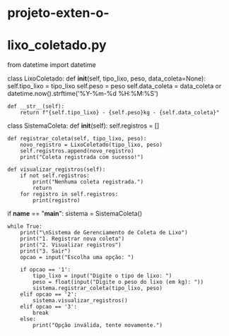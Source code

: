 # projeto-exten-o-
# lixo_coletado.py

from datetime import datetime

class LixoColetado:
    def __init__(self, tipo_lixo, peso, data_coleta=None):
        self.tipo_lixo = tipo_lixo
        self.peso = peso
        self.data_coleta = data_coleta or datetime.now().strftime('%Y-%m-%d %H:%M:%S')

    def __str__(self):
        return f"{self.tipo_lixo} - {self.peso}kg - {self.data_coleta}"

class SistemaColeta:
    def __init__(self):
        self.registros = []

    def registrar_coleta(self, tipo_lixo, peso):
        novo_registro = LixoColetado(tipo_lixo, peso)
        self.registros.append(novo_registro)
        print("Coleta registrada com sucesso!")

    def visualizar_registros(self):
        if not self.registros:
            print("Nenhuma coleta registrada.")
            return
        for registro in self.registros:
            print(registro)

if __name__ == "__main__":
    sistema = SistemaColeta()
    
    while True:
        print("\nSistema de Gerenciamento de Coleta de Lixo")
        print("1. Registrar nova coleta")
        print("2. Visualizar registros")
        print("3. Sair")
        opcao = input("Escolha uma opção: ")

        if opcao == '1':
            tipo_lixo = input("Digite o tipo de lixo: ")
            peso = float(input("Digite o peso do lixo (em kg): "))
            sistema.registrar_coleta(tipo_lixo, peso)
        elif opcao == '2':
            sistema.visualizar_registros()
        elif opcao == '3':
            break
        else:
            print("Opção inválida, tente novamente.")

